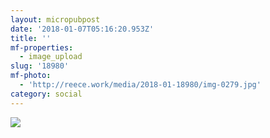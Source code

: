 ```yaml
---
layout: micropubpost
date: '2018-01-07T05:16:20.953Z'
title: ''
mf-properties:
  - image_upload
slug: '18980'
mf-photo:
  - 'http://reece.work/media/2018-01-18980/img-0279.jpg'
category: social
---
```

![](http://reece.work/media/2018-01-18980/img-0279.jpg)